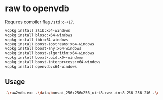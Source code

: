 # raw to openvdb

Requires compiler flag `/std:c++17`.

```bash
vcpkg install zlib:x64-windows
vcpkg install blosc:x64-windows
vcpkg install tbb:x64-windows
vcpkg install boost-iostreams:x64-windows
vcpkg install boost-any:x64-windows
vcpkg install boost-algorithm:x64-windows
vcpkg install boost-uuid:x64-windows
vcpkg install boost-interprocess:x64-windows
vcpkg install openvdb:x64-windows
```

## Usage

```bash
.\raw2vdb.exe .\data\bonsai_256x256x256_uint8.raw uint8 256 256 256 .\out\bonsai.vdb
```